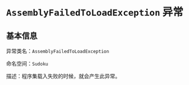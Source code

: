 ﻿# `AssemblyFailedToLoadException` 异常
## 基本信息

异常类名：`AssemblyFailedToLoadException`

命名空间：`Sudoku`

描述：程序集载入失败的时候，就会产生此异常。
